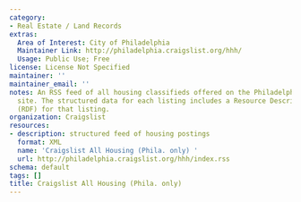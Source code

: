 ```yaml
---
category:
- Real Estate / Land Records
extras:
  Area of Interest: City of Philadelphia
  Maintainer Link: http://philadelphia.craigslist.org/hhh/
  Usage: Public Use; Free
license: License Not Specified
maintainer: ''
maintainer_email: ''
notes: An RSS feed of all housing classifieds offered on the Philadelphia Craigslist
  site. The structured data for each listing includes a Resource Description Framework
  (RDF) for that listing.
organization: Craigslist
resources:
- description: structured feed of housing postings
  format: XML
  name: 'Craigslist All Housing (Phila. only) '
  url: http://philadelphia.craigslist.org/hhh/index.rss
schema: default
tags: []
title: Craigslist All Housing (Phila. only)
---
```

